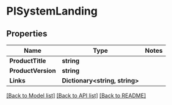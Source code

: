 # PISystemLanding

## Properties
Name | Type | Notes
------------ | ------------- | -------------
**ProductTitle** | **string**
**ProductVersion** | **string**
**Links** | **Dictionary<string, string>**

[[Back to Model list]](../../README.md#documentation-for-models) [[Back to API list]](../../README.md#documentation-for-api-endpoints) [[Back to README]](../../README.md)
